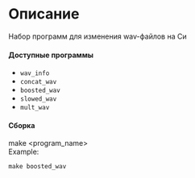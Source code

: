 # Описание
Набор программ для изменения wav-файлов на Си

  
#### Доступные программы
- `wav_info`
- `concat_wav`
- `boosted_wav`
- `slowed_wav`
- `mult_wav`

#### Сборка
make <program_name>  
Example:
```
make boosted_wav
```
